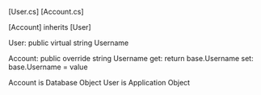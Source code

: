 [User.cs]
[Account.cs]

[Account] inherits [User]

User:
public virtual string Username

Account:
public override string Username
    get: return base.Username
    set: base.Username = value

Account is Database Object
User is Application Object


